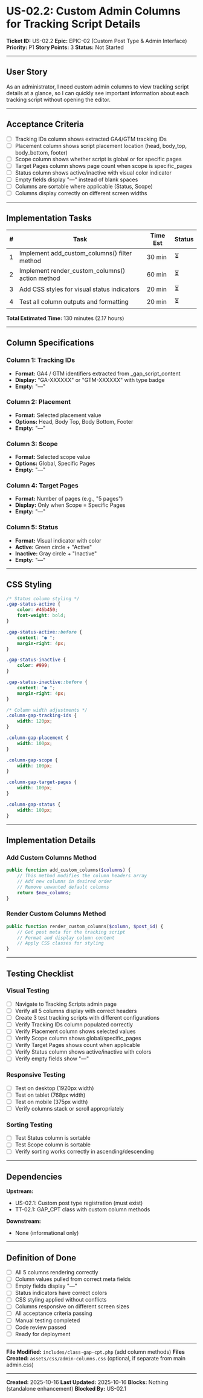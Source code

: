 # US-02.2: Custom Admin Columns for Tracking Script Details

**Ticket ID:** US-02.2
**Epic:** EPIC-02 (Custom Post Type & Admin Interface)
**Priority:** P1
**Story Points:** 3
**Status:** Not Started

---

## User Story

As an administrator, I need custom admin columns to view tracking script details at a glance, so I can quickly see important information about each tracking script without opening the editor.

---

## Acceptance Criteria

- [ ] Tracking IDs column shows extracted GA4/GTM tracking IDs
- [ ] Placement column shows script placement location (head, body_top, body_bottom, footer)
- [ ] Scope column shows whether script is global or for specific pages
- [ ] Target Pages column shows page count when scope is specific_pages
- [ ] Status column shows active/inactive with visual color indicator
- [ ] Empty fields display "—" instead of blank spaces
- [ ] Columns are sortable where applicable (Status, Scope)
- [ ] Columns display correctly on different screen widths

---

## Implementation Tasks

| # | Task | Time Est | Status |
|---|------|----------|--------|
| 1 | Implement add_custom_columns() filter method | 30 min | ⏳ |
| 2 | Implement render_custom_columns() action method | 60 min | ⏳ |
| 3 | Add CSS styles for visual status indicators | 20 min | ⏳ |
| 4 | Test all column outputs and formatting | 20 min | ⏳ |

**Total Estimated Time:** 130 minutes (2.17 hours)

---

## Column Specifications

### Column 1: Tracking IDs
- **Format:** GA4 / GTM identifiers extracted from _gap_script_content
- **Display:** "GA-XXXXXX" or "GTM-XXXXXX" with type badge
- **Empty:** "—"

### Column 2: Placement
- **Format:** Selected placement value
- **Options:** Head, Body Top, Body Bottom, Footer
- **Empty:** "—"

### Column 3: Scope
- **Format:** Selected scope value
- **Options:** Global, Specific Pages
- **Empty:** "—"

### Column 4: Target Pages
- **Format:** Number of pages (e.g., "5 pages")
- **Display:** Only when Scope = Specific Pages
- **Empty:** "—"

### Column 5: Status
- **Format:** Visual indicator with color
- **Active:** Green circle + "Active"
- **Inactive:** Gray circle + "Inactive"
- **Empty:** "—"

---

## CSS Styling

```css
/* Status column styling */
.gap-status-active {
    color: #46b450;
    font-weight: bold;
}

.gap-status-active::before {
    content: "● ";
    margin-right: 4px;
}

.gap-status-inactive {
    color: #999;
}

.gap-status-inactive::before {
    content: "● ";
    margin-right: 4px;
}

/* Column width adjustments */
.column-gap-tracking-ids {
    width: 120px;
}

.column-gap-placement {
    width: 100px;
}

.column-gap-scope {
    width: 100px;
}

.column-gap-target-pages {
    width: 100px;
}

.column-gap-status {
    width: 100px;
}
```

---

## Implementation Details

### Add Custom Columns Method

```php
public function add_custom_columns($columns) {
    // This method modifies the column headers array
    // Add new columns in desired order
    // Remove unwanted default columns
    return $new_columns;
}
```

### Render Custom Columns Method

```php
public function render_custom_columns($column, $post_id) {
    // Get post meta for the tracking script
    // Format and display column content
    // Apply CSS classes for styling
}
```

---

## Testing Checklist

### Visual Testing

- [ ] Navigate to Tracking Scripts admin page
- [ ] Verify all 5 columns display with correct headers
- [ ] Create 3 test tracking scripts with different configurations
- [ ] Verify Tracking IDs column populated correctly
- [ ] Verify Placement column shows selected values
- [ ] Verify Scope column shows global/specific_pages
- [ ] Verify Target Pages shows count when applicable
- [ ] Verify Status column shows active/inactive with colors
- [ ] Verify empty fields show "—"

### Responsive Testing

- [ ] Test on desktop (1920px width)
- [ ] Test on tablet (768px width)
- [ ] Test on mobile (375px width)
- [ ] Verify columns stack or scroll appropriately

### Sorting Testing

- [ ] Test Status column is sortable
- [ ] Test Scope column is sortable
- [ ] Verify sorting works correctly in ascending/descending

---

## Dependencies

**Upstream:**
- US-02.1: Custom post type registration (must exist)
- TT-02.1: GAP_CPT class with custom column methods

**Downstream:**
- None (informational only)

---

## Definition of Done

- [ ] All 5 columns rendering correctly
- [ ] Column values pulled from correct meta fields
- [ ] Empty fields display "—"
- [ ] Status indicators have correct colors
- [ ] CSS styling applied without conflicts
- [ ] Columns responsive on different screen sizes
- [ ] All acceptance criteria passing
- [ ] Manual testing completed
- [ ] Code review passed
- [ ] Ready for deployment

---

**File Modified:** `includes/class-gap-cpt.php` (add column methods)
**Files Created:** `assets/css/admin-columns.css` (optional, if separate from main admin.css)

---

**Created:** 2025-10-16
**Last Updated:** 2025-10-16
**Blocks:** Nothing (standalone enhancement)
**Blocked By:** US-02.1
